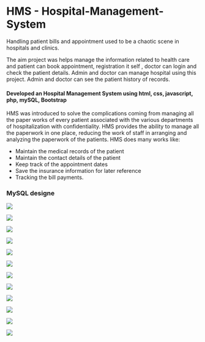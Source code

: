 # HMS - Hospital-Management-System

Handling patient bills and appointment used to be a chaotic scene in hospitals and clinics. 

The aim project was helps manage the information related to health care and patient can book appointment, registration it self , doctor can login and check the patient details. Admin and doctor can manage hospital using this project. Admin and doctor can see the patient history of records.

#### Developed an Hospital Management System using html, css, javascript, php, mySQL, Bootstrap

HMS was introduced to solve the complications coming from managing all the paper works of every patient associated with the various departments of hospitalization with confidentiality. HMS provides the ability to manage all the paperwork in one place, reducing the work of staff in arranging and analyzing the paperwork of the patients. HMS does many works like:

- Maintain the medical records of the patient  
- Maintain the contact details of the patient
- Keep track of the appointment dates
- Save the insurance information for later reference
- Tracking the bill payments.

### MySQL designe

<img src="temp/img12.png"></img>


<img src="temp/img1.png"></img>

<img src="temp/img2.png"></img>

<img src="temp/img3.png"></img>

<img src="temp/img4.png"></img>

<img src="temp/img5.png"></img>

<img src="temp/img6.png"></img>

<img src="temp/img11.png"></img>

<img src="temp/img7.png"></img>

<img src="temp/img8.png"></img>

<img src="temp/img-9.png"></img>

<img src="temp/img-10.png"></img>
